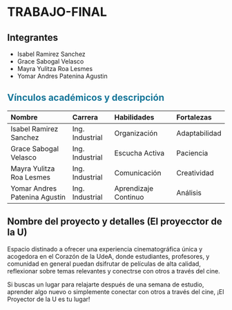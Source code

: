 # TRABAJO-FINAL
## Integrantes
- Isabel Ramirez Sanchez
- Grace Sabogal Velasco
- Mayra Yulitza Roa Lesmes
- Yomar Andres Patenina Agustin
  
## <font color='157699'> **Vínculos académicos y descripción** </font>
| Nombre | Carrera	| Habilidades | Fortalezas | 
|:---|:---|:---|:---|
| Isabel Ramirez Sanchez | Ing. Industrial	| Organización	| Adaptabilidad	|
| Grace Sabogal Velasco | Ing. Industrial	| Escucha Activa	| Paciencia	|
| Mayra Yulitza Roa Lesmes | Ing. Industrial	| Comunicación	| Creatividad	|
| Yomar Andres Patenina Agustin | Ing. Industrial	| Aprendizaje Continuo	| Análisis	|

## Nombre del proyecto y detalles (El proyecctor de la U)

Espacio distinado a ofrecer una experiencia cinematográfica única y acogedora en el Corazón de la UdeA, donde estudiantes, profesores, 
y comunidad en general puedan dsifrutar de películas de alta calidad, reflexionar sobre temas relevantes y conectrse con otros a través del cine.

Si buscas un lugar para relajarte después de una semana de estudio, aprender algo nuevo o simplemente conectar con otros a través del cine, ¡El Proyector de la U es tu lugar!

